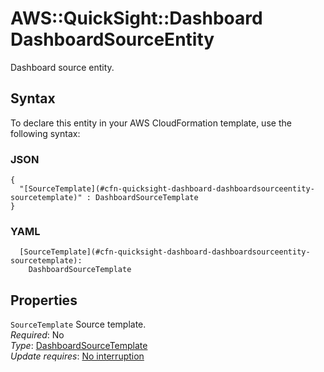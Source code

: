 # AWS::QuickSight::Dashboard DashboardSourceEntity<a name="aws-properties-quicksight-dashboard-dashboardsourceentity"></a>

Dashboard source entity\.

## Syntax<a name="aws-properties-quicksight-dashboard-dashboardsourceentity-syntax"></a>

To declare this entity in your AWS CloudFormation template, use the following syntax:

### JSON<a name="aws-properties-quicksight-dashboard-dashboardsourceentity-syntax.json"></a>

```
{
  "[SourceTemplate](#cfn-quicksight-dashboard-dashboardsourceentity-sourcetemplate)" : DashboardSourceTemplate
}
```

### YAML<a name="aws-properties-quicksight-dashboard-dashboardsourceentity-syntax.yaml"></a>

```
  [SourceTemplate](#cfn-quicksight-dashboard-dashboardsourceentity-sourcetemplate): 
    DashboardSourceTemplate
```

## Properties<a name="aws-properties-quicksight-dashboard-dashboardsourceentity-properties"></a>

`SourceTemplate`  <a name="cfn-quicksight-dashboard-dashboardsourceentity-sourcetemplate"></a>
Source template\.  
*Required*: No  
*Type*: [DashboardSourceTemplate](aws-properties-quicksight-dashboard-dashboardsourcetemplate.md)  
*Update requires*: [No interruption](https://docs.aws.amazon.com/AWSCloudFormation/latest/UserGuide/using-cfn-updating-stacks-update-behaviors.html#update-no-interrupt)